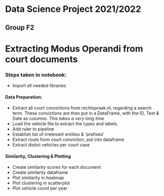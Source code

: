 # Data Science Project 2021/2022
## Group F2

# Extracting Modus Operandi from court documents

### Steps taken in notebook:
* Import all needed libraries

#### Data Preparation:
* Extract all court convictions from rechtspraak.nl, regarding a search term. These convictions are then put in a DataFrame, with the ID, Text \& Date as columns. *This takes a very long time*
* Load the vehicle file to extract the types and labels.
* Add ruler to pipeline
* Establish list of irrelevant entities & 'prefixes'
* Extract route from court conviction, put into dataframe
* Extract distict vehicles per court case

#### Similarity, Clustering & Plotting
* Create similarity scores for each document
* Create similarity dataframe
* Plot similarity in heatmap
* Plot clustering in scatterplot
* Plot vehicle count per year
